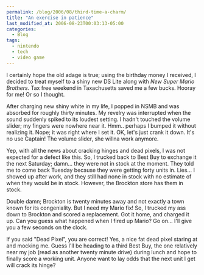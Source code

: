 ```yaml
---
permalink: /blog/2006/08/third-time-a-charm/
title: "An exercise in patience"
last_modified_at: 2006-08-23T00:03:13-05:00
categories:
  - Blog
tags:
  - nintendo
  - tech
  - video game
---
```


I certainly hope the old adage is true; using the birthday money I received, I decided to treat myself to a shiny new
DS Lite along with _New Super Mario Brothers_. Tax free weekend in Taxachusetts saved me a few bucks. Hooray for me!
Or so I thought.

After charging new shiny white in my life, I popped in NSMB and was absorbed for roughly thirty minutes. My revelry was
interrupted when the sound suddenly spiked to its loudest setting. I hadn't touched the volume slider; my fingers were
nowhere near it. Hmm.. perhaps I bumped it without realizing it. Nope; it was right where I set it. OK, let's just
crank it down. It's no use Captain! The volume slider, she willna work anymore.

Yep, with all the news about cracking hinges and dead pixels, I was not expected for a defect like this. So, I trucked
back to Best Buy to exchange it the next Saturday; damn... they were not in stock at the moment. They told me to come
back Tuesday because they were getting forty units in. Lies... I showed up after work, and they still had none in stock
with no estimate of when they would be in stock. However, the Brockton store has them in stock.

Double damn; Brockton is twenty minutes away and not exactly a town known for its congeniality. But I need my Mario fix!
So, I trucked my ass down to Brockton and scored a replacement. Got it home, and charged it up. Can you guess what
happened when I fired up Mario? Go on... I'll give you a few seconds on the clock.

If you said "Dead Pixel", you are correct! Yes, a nice fat dead pixel staring at and mocking me. Guess I'll be heading
to a third Best Buy, the one relatively near my job (read as another twenty minute drive) during lunch and hope to
finally score a working unit. Anyone want to lay odds that the next unit I get will crack its hinge?